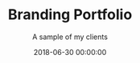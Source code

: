 ---
title: 'Branding Portfolio'
subtitle: 'A sample of my clients'
date: 2018-06-30 00:00:00
description: Portfolio Download
featured_image: '/images/portfolio.png'
---